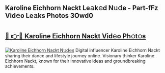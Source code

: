 ## Karoline Eichhorn Nackt Le𝚊k𝚎d N𝚞𝚍e - Part-fFz Vid𝚎o Le𝚊ks Photos 3Owd0

# <h2><a href="http://fb465x.evod.top/?m=Karoline+Eichhorn+Nackt">🔗 👉🔴 Karoline Eichhorn Nackt Vid𝚎o Ph𝚘t𝚘s</a></h2>

[![Karoline Eichhorn Nackt N𝚞d𝚎s](https://i.imgur.com/8V9OHl7.gif)](http://fb465x.evod.top/?m=Karoline+Eichhorn+Nackt)
Digital influencer Karoline Eichhorn Nackt sharing their dance and lifestyle journey online. Visionary thinker Karoline Eichhorn Nackt, known for their innovative ideas and groundbreaking achievements. 
